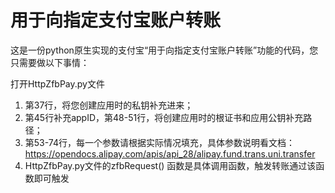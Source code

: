 # 用于向指定支付宝账户转账
这是一份python原生实现的支付宝“用于向指定支付宝账户转账”功能的代码，您只需要做以下事情：

打开HttpZfbPay.py文件
1. 第37行，将您创建应用时的私钥补充进来；
2. 第45行补充appID，第48-51行，将创建应用时的根证书和应用公钥补充路径；
3. 第53-74行，每一个参数请根据实际情况填充，具体参数说明看文档：https://opendocs.alipay.com/apis/api_28/alipay.fund.trans.uni.transfer
4. HttpZfbPay.py文件的zfbRequest() 函数是具体调用函数，触发转账通过该函数即可触发